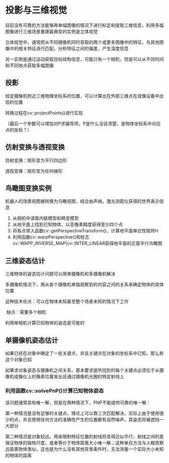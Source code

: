 



# 投影与三维视觉				



目前没有可靠的方法能够再单幅图像的情况下进行标定和提取三维信息，利用多幅图像进行三维场景重建最典型的实例是立体视觉			

立体视觉中，通常把从不同摄像机同时获取的两个或更多图像中的特征，与其他图像中的相关特征进行匹配，分析特征之间的偏差，产生深度信息			



另一实例是通过运动获取目标结构信息，可能只有一个相机，但是可以从不同时间和不同地点获取多幅图像				



## 投影			

给定摄像机附近三维物理坐标系的位置，可以计算出在外部三维点在成像设备中出现的位置			

转换过程在cv::projectPoints()进行实现			

（最后一个参数可以增加对P求偏导项，P是什么没说清楚，是物体坐标系中对应点的坐标？）       



## 仿射变换与透视变换			

仿射变换：矩形变为平行四边形			

透视变换：矩形变为任何梯形		



## 鸟瞰图变换实例			

机器人的场景视图被转换为鸟瞰视图，结合由声纳，激光测距仪获得的世界表示信息          

1. 从相机中读取内联模型和畸变模型     
2. 从地平面上找到已知物体，以亚像素精度获得至少四个点       
3. 将各点带入函数cv::getPerspectiveTransform()，计算地平面单应性矩阵H         
4. 利用函数cv::warpPerspective()和标志cv::WAPP_INVERSE_MAP|cv::INTER_LINEAR获得地平面的正面平行鸟瞰图         





## 三维姿态估计         

三维物体的姿态估计问题可以用单摄像机和多摄像机解决      

多摄像机情况下，用从各个摄像机单独观察到的内容之间的关系来确定物体的具体位置         

这种技术优点：可以在物体未知甚至整个场景未知的情况下工作

​              缺点：需要多个相机        

利用单相机计算已知物体的姿态是可能的       



## 单摄像机姿态估计         

如果已经在对象中确定了一些关键点，并且关键点在对象的坐标系中已知，那么称这个对象已知     



如果求对象姿态与摄像机之间关系，基本要求是所找到的每个关键点必须位于从摄像机成像仪上的像素位置发出且通过摄像机光圈的特定射线上         



### 利用函数cv::solvePnP()计算已知物体姿态          

该问题通常具有唯一解，但是在两种情况下，PNP不能提供可靠的唯一解：     

第一种情况是没有足够的关键点，理论上可以靠三次匹配解决，实际上由于使用很少的点，并且使用任何方法的准确性产生的位置都有自然噪声，其姿态将被遮挡一大部分     

第二种情况是对象较远，用来限制特征位置的射线将变得近似平行，射线之间的差保证物体的独特尺度，或者等价于物体距离大小唯一解；这种单目方法与人眼观察远距离物体类似，这也是为什么没有其他背景条件时，无法测量一个实际大小未知的物体的距离								



## 













